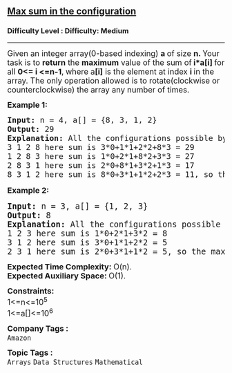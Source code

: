 <h2><a href="https://www.geeksforgeeks.org/problems/max-sum-in-the-configuration/1?page=18&sortBy=submissions">Max sum in the configuration</a></h2><h3>Difficulty Level : Difficulty: Medium</h3><hr><div class="problems_problem_content__Xm_eO"><p><span style="font-size: 18px;">Given an integer array(0-based indexing) <strong>a </strong>of size <strong>n. </strong>Your task is to <strong>return</strong> the <strong>maximum</strong> value of the sum of<strong> i*a[i] </strong>for all <strong>0&lt;= i &lt;=n-1</strong>,<strong>&nbsp;</strong>where a<strong>[i]</strong> is the element at index <strong>i </strong>in the array. The only operation allowed is to rotate(clockwise or counterclockwise) the array any number of times.</span></p>
<p><span style="font-size: 18px;"><strong>Example 1:</strong></span></p>
<pre><span style="font-size: 18px;"><strong>Input: </strong>n = 4, a[] = {8, 3, 1, 2}
<strong>Output: </strong>29<strong>
Explanation: </strong>All the configurations possible by rotating the elements are:
3 1 2 8 here sum is 3*0+1*1+2*2+8*3 = 29
1 2 8 3 here sum is 1*0+2*1+8*2+3*3 = 27
2 8 3 1 here sum is 2*0+8*1+3*2+1*3 = 17
8 3 1 2 here sum is 8*0+3*1+1*2+2*3 = 11, so the maximum sum will be 29.<br></span></pre>
<p style="font-family: -apple-system, BlinkMacSystemFont, 'Segoe UI', Roboto, Oxygen, Ubuntu, Cantarell, 'Open Sans', 'Helvetica Neue', sans-serif; font-size: medium; white-space: normal;"><span style="font-size: 18px;"><strong>Example 2:</strong></span></p>
<pre><span style="font-size: 14pt;"><strong>Input: </strong>n = 3, a[] = {1, 2, 3}
<strong>Output: </strong>8<strong>
Explanation: </strong>All the configurations possible by rotating the elements are:
1 2 3 here sum is 1*0+2*1+3*2 = 8
3 1 2 here sum is 3*0+1*1+2*2 = 5
2 3 1 here sum is 2*0+3*1+1*2 = 5, so the maximum sum will be 8.<br></span></pre>
<p><span style="font-size: 18px;"><strong>Expected Time Complexity:&nbsp;</strong>O(n).<br><strong>Expected Auxiliary Space:&nbsp;</strong>O(1).</span></p>
<p><span style="font-size: 18px;"><strong>Constraints:</strong><br>1&lt;=n&lt;=10<sup>5</sup><br>1&lt;=a[]&lt;=10<sup>6</sup></span></p></div><p><span style=font-size:18px><strong>Company Tags : </strong><br><code>Amazon</code>&nbsp;<br><p><span style=font-size:18px><strong>Topic Tags : </strong><br><code>Arrays</code>&nbsp;<code>Data Structures</code>&nbsp;<code>Mathematical</code>&nbsp;